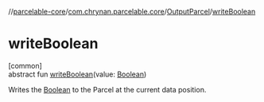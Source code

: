 //[parcelable-core](../../../index.md)/[com.chrynan.parcelable.core](../index.md)/[OutputParcel](index.md)/[writeBoolean](write-boolean.md)

# writeBoolean

[common]\
abstract fun [writeBoolean](write-boolean.md)(value: [Boolean](https://kotlinlang.org/api/latest/jvm/stdlib/kotlin/-boolean/index.html))

Writes the [Boolean](write-boolean.md) to the Parcel at the current data position.
